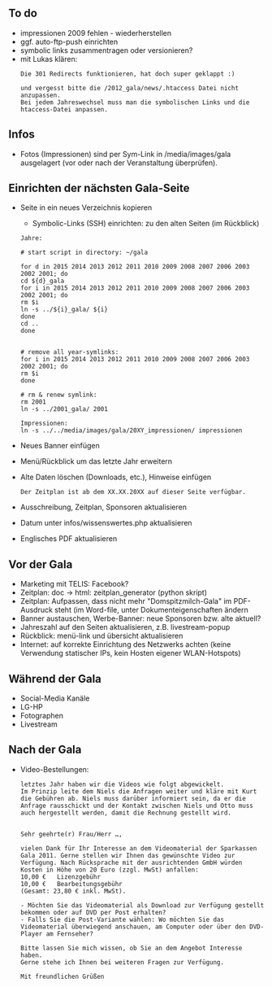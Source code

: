## To do
* impressionen 2009 fehlen - wiederherstellen
* ggf. auto-ftp-push einrichten
* symbolic links zusammentragen oder versionieren?
* mit Lukas klären:
	```
	Die 301 Redirects funktionieren, hat doch super geklappt :)

	und vergesst bitte die /2012_gala/news/.htaccess Datei nicht anzupassen.
	Bei jedem Jahreswechsel muss man die symbolischen Links und die htaccess-Datei anpassen.
	```


## Infos
* Fotos (Impressionen) sind per Sym-Link in /media/images/gala ausgelagert (vor oder nach der Veranstaltung überprüfen).

## Einrichten der nächsten Gala-Seite
* Seite in ein neues Verzeichnis kopieren
	* Symbolic-Links (SSH) einrichten: zu den alten Seiten (im Rückblick)
	```
	Jahre:

	# start script in directory: ~/gala

	for d in 2015 2014 2013 2012 2011 2010 2009 2008 2007 2006 2003 2002 2001; do
	cd ${d}_gala
	for i in 2015 2014 2013 2012 2011 2010 2009 2008 2007 2006 2003 2002 2001; do
	rm $i
	ln -s ../${i}_gala/ ${i}
	done
	cd ..
	done


	# remove all year-symlinks:
	for i in 2015 2014 2013 2012 2011 2010 2009 2008 2007 2006 2003 2002 2001; do
	rm $i
	done

	# rm & renew symlink:
	rm 2001
	ln -s ../2001_gala/ 2001

	Impressionen:
	ln -s ../../media/images/gala/20XY_impressionen/ impressionen
	```
* Neues Banner einfügen
* Menü/Rückblick um das letzte Jahr erweitern
* Alte Daten löschen (Downloads, etc.), Hinweise einfügen

	```
	Der Zeitplan ist ab dem XX.XX.20XX auf dieser Seite verfügbar.
	```
* Ausschreibung, Zeitplan, Sponsoren aktualisieren
* Datum unter infos/wissenswertes.php aktualisieren
* Englisches PDF aktualisieren

## Vor der Gala
* Marketing mit TELIS: Facebook?
* Zeitplan: doc -> html: zeitplan_generator (python skript)
* Zeitplan: Aufpassen, dass nicht mehr "Domspitzmilch-Gala" im PDF-Ausdruck steht (im Word-file, unter Dokumenteigenschaften ändern
* Banner austauschen, Werbe-Banner: neue Sponsoren bzw. alte aktuell?
* Jahreszahl auf den Seiten aktualisieren, z.B. livestream-popup
* Rückblick: menü-link und übersicht aktualisieren
* Internet: auf korrekte Einrichtung des Netzwerks achten (keine Verwendung statischer IPs, kein Hosten eigener WLAN-Hotspots)

## Während der Gala
* Social-Media Kanäle
* LG-HP
* Fotographen
* Livestream

## Nach der Gala
* Video-Bestellungen:
	```
	letztes Jahr haben wir die Videos wie folgt abgewickelt.
	Im Prinzip leite dem Niels die Anfragen weiter und kläre mit Kurt die Gebühren ab. Niels muss darüber informiert sein, da er die Anfrage rausschickt und der Kontakt zwischen Niels und Otto muss auch hergestellt werden, damit die Rechnung gestellt wird.


	Sehr geehrte(r) Frau/Herr …,

	vielen Dank für Ihr Interesse an dem Videomaterial der Sparkassen Gala 2011. Gerne stellen wir Ihnen das gewünschte Video zur Verfügung. Nach Rücksprache mit der ausrichtenden GmbH würden Kosten in Höhe von 20 Euro (zzgl. MwSt) anfallen:
	10,00 €   Lizenzgebühr
	10,00 €   Bearbeitungsgebühr
	(Gesamt: 23,80 € inkl. MwSt).

	- Möchten Sie das Videomaterial als Download zur Verfügung gestellt bekommen oder auf DVD per Post erhalten?
	- Falls Sie die Post-Variante wählen: Wo möchten Sie das Videomaterial überwiegend anschauen, am Computer oder über den DVD-Player am Fernseher?

	Bitte lassen Sie mich wissen, ob Sie an dem Angebot Interesse haben.
	Gerne stehe ich Ihnen bei weiteren Fragen zur Verfügung.

	Mit freundlichen Grüßen
	```
